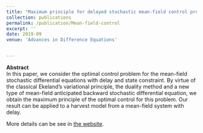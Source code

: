 ```yaml
---
title: "Maximum principle for delayed stochastic mean-field control problem with state constraint"
collection: publications
permalink: /publication/Mean-field-control
excerpt: ''
date: 2019-09
venue: 'Advances in Difference Equations'


---
```

**Abstract**     
In this paper, we consider the optimal control problem for the mean-field stochastic differential equations with delay and state constraint. By virtue of the classical Ekeland’s variational principle, the duality method and a new type of mean-field anticipated backward stochastic differential equation, we obtain the maximum principle of the optimal control for this problem. Our result can be applied to a harvest model from a mean-field system with delay.


More details can be see in [the website]([https://advancesincontinuousanddiscretemodels.springeropen.com/articles/10.1186/s13662-019-2283-1]).  

